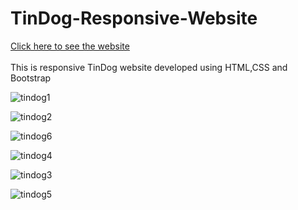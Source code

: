 # TinDog-Responsive-Website
<a href="https://manishgihub.github.io/TinDog-Responsive-Website/">Click here to see the website</a><br><br>
This is responsive TinDog website developed using HTML,CSS and Bootstrap

![tindog1](https://user-images.githubusercontent.com/102681545/209456582-cef73680-7933-48bd-ae0d-a716ba42280a.JPG)

![tindog2](https://user-images.githubusercontent.com/102681545/209464213-03246926-cca8-43f2-b949-d5113bbeefd0.JPG)

![tindog6](https://user-images.githubusercontent.com/102681545/209464370-99b71007-839f-46e1-8aa1-ae84fba528c7.JPG)

![tindog4](https://user-images.githubusercontent.com/102681545/209464218-1e804223-65f9-4320-b62d-49778eecad7f.JPG)

![tindog3](https://user-images.githubusercontent.com/102681545/209464225-412274c6-0d14-4720-9f2a-dbe96a94038b.JPG)

![tindog5](https://user-images.githubusercontent.com/102681545/209464228-5e659d5f-6026-40e4-bc54-b8db85df8791.JPG)
